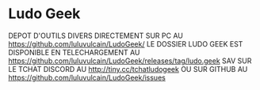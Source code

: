 # Ludo Geek
DEPOT D'OUTILS DIVERS DIRECTEMENT SUR PC AU https://github.com/luluvulcain/LudoGeek/
LE DOSSIER LUDO GEEK EST DISPONIBLE EN TELECHARGEMENT AU https://github.com/luluvulcain/LudoGeek/releases/tag/ludo.geek
SAV SUR LE TCHAT DISCORD AU http://tiny.cc/tchatludogeek OU SUR GITHUB AU https://github.com/luluvulcain/LudoGeek/issues
